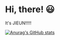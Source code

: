 # Hi, there! :smiley:

It's JIEUN!!!!!

[![Anurag's GitHub stats](https://github-readme-stats.vercel.app/api?username=JIEUNNN27)](http://github.com/anuraghazra/github-readme-stats)